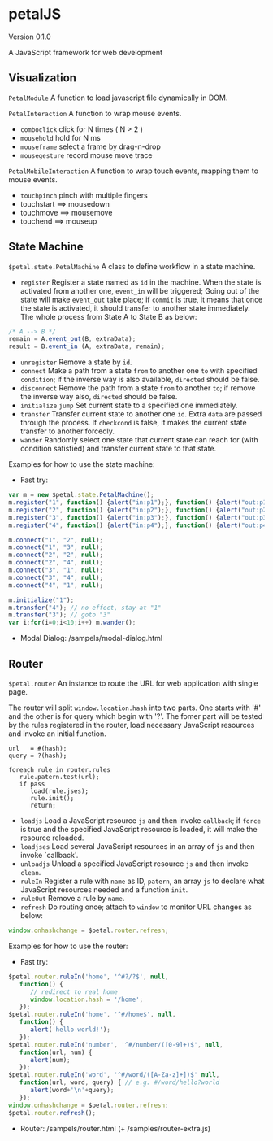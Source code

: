 # petalJS

Version 0.1.0

A JavaScript framework for web development

## Visualization

`PetalModule` A function to load javascript file dynamically in DOM.

`PetalInteraction` A function to wrap mouse events.

- `comboclick` click for N times ( N > 2 )
- `mousehold`  hold for N ms
- `mouseframe` select a frame by drag-n-drop
- `mousegesture` record mouse move trace

`PetalMobileInteraction` A function to wrap touch events, mapping them to mouse events.

- `touchpinch` pinch with multiple fingers
- touchstart ==> mousedown
- touchmove  ==> mousemove
- touchend   ==> mouseup

## State Machine

`$petal.state.PetalMachine` A class to define workflow in a state machine.

- `register` Register a state named as `id` in the machine. When the state is activated from another one, `event_in` will be triggered; Going out of the state will make `event_out` take place; if `commit` is true, it means that once the state is activated, it should transfer to another state immediately. The whole process from State A to State B as below:

```js
/* A --> B */
remain = A.event_out(B, extraData);
result = B.event_in (A, extraData, remain);
```

- `unregister` Remove a state by `id`.
- `connect` Make a path from a state `from` to another one `to` with specified `condition`; if the inverse way is also available, `directed` should be false.
- `disconnect` Remove the path from a state `from` to another `to`; if remove the inverse way also, `directed` should be false.
- `initialize` `jump` Set current state to a specified one immediately.
- `transfer` Transfer current state to another one `id`. Extra `data` are passed through the process. If `checkcond` is false, it makes the current state transfer to another forcedly.
- `wander` Randomly select one state that current state can reach for (with condition satisfied) and transfer current state to that state.

Examples for how to use the state machine:

- Fast try:

```js
var m = new $petal.state.PetalMachine();
m.register("1", function() {alert("in:p1");}, function() {alert("out:p1");});
m.register("2", function() {alert("in:p2");}, function() {alert("out:p2");});
m.register("3", function() {alert("in:p3");}, function() {alert("out:p3");});
m.register("4", function() {alert("in:p4");}, function() {alert("out:p4");});

m.connect("1", "2", null);
m.connect("1", "3", null);
m.connect("2", "2", null);
m.connect("2", "4", null);
m.connect("3", "1", null);
m.connect("3", "4", null);
m.connect("4", "1", null);

m.initialize("1");
m.transfer("4"); // no effect, stay at "1"
m.transfer("3"); // goto "3"
var i;for(i=0;i<10;i++) m.wander();
```

- Modal Dialog: /sampels/modal-dialog.html

## Router

`$petal.router` An instance to route the URL for web application with single page.

The router will split `window.location.hash` into two parts. One starts with '#' and the other is for query which begin with '?'. The fomer part will be tested by the rules registered in the router, load necessary JavaScript resources and invoke an initial function.

```
url   = #(hash);
query = ?(hash);

foreach rule in router.rules
   rule.patern.test(url);
   if pass
      load(rule.jses);
      rule.init();
      return;
```

- `loadjs` Load a JavaScript resource `js` and then invoke `callback`; if `force` is true and the specified JavaScript resource is loaded, it will make the resource reloaded.
- `loadjses` Load several JavaScript resources in an array of `js` and then invoke `callback'.
- `unloadjs` Unload a specified JavaScript resource `js` and then invoke `clean`.
- `ruleIn` Register a rule with `name` as ID, `patern`, an array `js` to declare what JavaScript resources needed and a function `init`.
- `ruleOut` Remove a rule by `name`.
- `refresh` Do routing once; attach to `window` to monitor URL changes as below:

```js
window.onhashchange = $petal.router.refresh;
```

Examples for how to use the router:

- Fast try:

```js
$petal.router.ruleIn('home', '^#?/?$', null,
   function() {
      // redirect to real home
      window.location.hash = '/home';
   });
$petal.router.ruleIn('home', '^#/home$', null,
   function() {
      alert('hello world!');
   });
$petal.router.ruleIn('number', '^#/number/([0-9]+)$', null,
   function(url, num) {
      alert(num);
   });
$petal.router.ruleIn('word', '^#/word/([A-Za-z]+])$' null,
   function(url, word, query) { // e.g. #/word/hello?world
      alert(word+'\n'+query);
   });
window.onhashchange = $petal.router.refresh;
$petal.router.refresh();
```

- Router: /sampels/router.html (+ /samples/router-extra.js)

